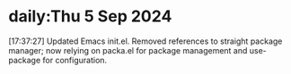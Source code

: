 # daily:Thu  5 Sep 2024

[17:37:27] Updated Emacs init.el. Removed references to straight package manager; now relying on packa.el for package management and use-package for configuration.
